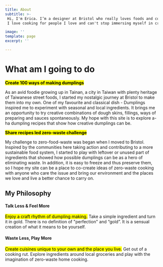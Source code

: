 ```yaml
---
title: About
subtitle: >-
 Hi, I'm Erica. I’m a designer at Bristol who really loves foods and cooking. My <mark>& Beyond Flavour</mark> was initially born with a sense of curiosity about the science behind cooking. 
 I love cooking for people I love and can't stop immersing myself in creating a-ha cuisines which slowly became a dream to share recipes that showed how delightful cooking can be.

image: ''
template: page
excerpt: ''

---
```


# What am I going to do

<mark>**Create 100 ways of making dumplings**</mark>

As an avid foodie growing up in Tainan, a city in Taiwan with plenty heritage of Taiwanese street foods, I started my nostalgic journey at Bristol to make them into my own. One of my favourite and classical dish - Dumplings inspired me to experiment with seasonal and local ingredients. It brings me an opportunity to try creative combinations of dough skins, fillings, ways of preparing and sauces spontaneously. My hope with this site is to explore a-ha dumpling recipes that show how creative dumplings can be.

<mark>**Share recipes led zero-waste challenge**</mark>

My challenge to zero-food-waste was began when I moved to Bristol. Inspired by the communities here taking action and contributing to a more sustainable food system, I started to play with leftover or unused part of ingredients that showed how possible dumplings can be as a hero of eliminating waste. In addition, it is easy to freeze and thus preserve them, so I hope my site can be a place to co-create ideas of zero-waste cooking with anyone who care the issue and bring our environment and the places we love and live a better chance to carry on.

## My Philosophy

#### **Talk Less & Feel More**
<mark>Enjoy a craft rhythm of dumpling making.</mark>
Take a simple ingredient and turn it in gold. There is no definition of "perfection" and “gold”. It is a sensual creation of what it means to be yourself.

#### **Waste Less, Play More**
<mark>Create cuisines unique to your own and the place you live.</mark>
Get out of a cooking rut. Explore ingredients around local groceries and play with the imagination of zero-waste home cooking.